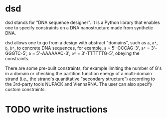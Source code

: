 # dsd

dsd stands for "DNA sequence designer". It is a Python library that enables one to specify constraints on a DNA nanostructure made from synthetic DNA. 

dsd allows one to go from a design with abstract "domains", such as `a`, `a*`, `b`, `b*`, to concrete DNA sequences, for example, 
`a` = 5'-CCCAG-3', `a*` = 3'-GGGTC-5', `b` = 5'-AAAAAAC-3', `b*` = 3'-TTTTTTG-5', obeying the constraints.

There are some pre-built constraints, for example limiting the number of G's in a domain or checking the partition function energy of a multi-domain strand (i.e., the strand's quantitative "secondary structure") according to the 3rd-party tools NUPACK and ViennaRNA. The user can also specify custom constraints.

# TODO write instructions
